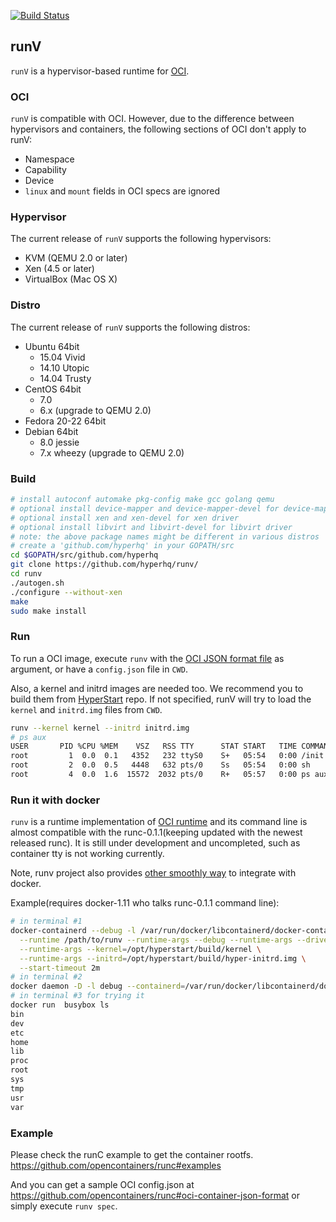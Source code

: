 [![Build Status](https://travis-ci.org/hyperhq/runv.svg?branch=master)](https://travis-ci.org/hyperhq/runv)
## runV

`runV` is a hypervisor-based runtime for [OCI](https://github.com/opencontainers/runtime-spec).

### OCI
`runV` is compatible with OCI. However, due to the difference between hypervisors and containers, the following sections of OCI don't apply to runV:
- Namespace
- Capability
- Device
- `linux` and `mount` fields in OCI specs are ignored

### Hypervisor
The current release of `runV` supports the following hypervisors:
- KVM (QEMU 2.0 or later)
- Xen (4.5 or later)
- VirtualBox (Mac OS X)

### Distro
The current release of `runV` supports the following distros:

- Ubuntu 64bit
	- 15.04 Vivid
	- 14.10 Utopic
	- 14.04 Trusty
- CentOS 64bit
	- 7.0
	- 6.x (upgrade to QEMU 2.0)
- Fedora 20-22 64bit
- Debian 64bit
	- 8.0 jessie
	- 7.x wheezy (upgrade to QEMU 2.0)

### Build
```bash
# install autoconf automake pkg-config make gcc golang qemu
# optional install device-mapper and device-mapper-devel for device-mapper storage
# optional install xen and xen-devel for xen driver
# optional install libvirt and libvirt-devel for libvirt driver
# note: the above package names might be different in various distros
# create a 'github.com/hyperhq' in your GOPATH/src
cd $GOPATH/src/github.com/hyperhq
git clone https://github.com/hyperhq/runv/
cd runv
./autogen.sh
./configure --without-xen
make
sudo make install
```

### Run
To run a OCI image, execute `runv` with the [OCI JSON format file](https://github.com/opencontainers/runc#oci-container-json-format) as argument, or have a `config.json` file in `CWD`.

Also, a kernel and initrd images are needed too. We recommend you to build them from [HyperStart](https://github.com/hyperhq/hyperstart/) repo. If not specified, runV will try to load the `kernel` and `initrd.img` files from `CWD`.

```bash
runv --kernel kernel --initrd initrd.img
# ps aux
USER       PID %CPU %MEM    VSZ   RSS TTY      STAT START   TIME COMMAND
root         1  0.0  0.1   4352   232 ttyS0    S+   05:54   0:00 /init
root         2  0.0  0.5   4448   632 pts/0    Ss   05:54   0:00 sh
root         4  0.0  1.6  15572  2032 pts/0    R+   05:57   0:00 ps aux
```

### Run it with docker
`runv` is a runtime implementation of [OCI runtime](https://github.com/opencontainers/runtime-spec) and its command line is almost compatible with the runc-0.1.1(keeping updated with the newest released runc). It is still under development and uncompleted, such as container tty is not working currently.

Note, runv project also provides [other smoothly way](https://github.com/hyperhq/runv/tree/master/containerd) to integrate with docker.

Example(requires docker-1.11 who talks runc-0.1.1 command line):
```bash
# in terminal #1
docker-containerd --debug -l /var/run/docker/libcontainerd/docker-containerd.sock \
  --runtime /path/to/runv --runtime-args --debug --runtime-args --driver=libvirt \
  --runtime-args --kernel=/opt/hyperstart/build/kernel \
  --runtime-args --initrd=/opt/hyperstart/build/hyper-initrd.img \
  --start-timeout 2m
# in terminal #2
docker daemon -D -l debug --containerd=/var/run/docker/libcontainerd/docker-containerd.sock
# in terminal #3 for trying it
docker run  busybox ls
bin
dev
etc
home
lib
proc
root
sys
tmp
usr
var
```

### Example
Please check the runC example to get the container rootfs.
https://github.com/opencontainers/runc#examples

And you can get a sample OCI config.json at
https://github.com/opencontainers/runc#oci-container-json-format or
simply execute `runv spec`.
